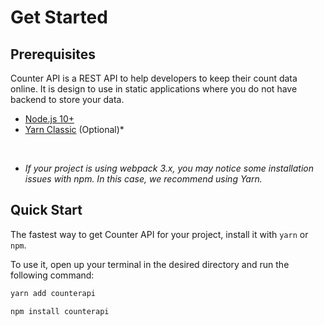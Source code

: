 # Get Started

## Prerequisites

Counter API is a REST API to help developers to keep their count data online. It is design to use in static applications
where you do not have backend to store your data.

- [Node.js 10+](https://nodejs.org/en/)
- [Yarn Classic](https://classic.yarnpkg.com/en/) (Optional)\*

<br/>

* _If your project is using webpack 3.x, you may notice some installation issues with npm. In this case, we recommend
  using Yarn._

## Quick Start

The fastest way to get Counter API for your project, install it with `yarn` or `npm`.

To use it, open up your terminal in the desired directory and run the following command:


<CodeGroup>
  <CodeGroupItem title="YARN" active>

```bash
yarn add counterapi
```

  </CodeGroupItem>

  <CodeGroupItem title="NPM">

```bash
npm install counterapi
```

  </CodeGroupItem>
</CodeGroup>
